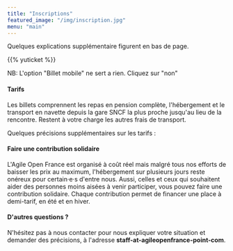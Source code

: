 ```yaml
---
title: "Inscriptions"
featured_image: "/img/inscription.jpg"
menu: "main"
---
```



Quelques explications supplémentaire figurent en bas de page.

{{% yuticket %}}

NB: L'option "Billet mobile" ne sert a rien. Cliquez sur "non"

#### Tarifs

Les billets comprennent les repas en pension complète, l'hébergement et le
transport en navette depuis la gare SNCF la plus proche jusqu'au lieu de la
rencontre. Restent à votre charge les autres frais de transport.

Quelques précisions supplémentaires sur les tarifs :

#### Faire une contribution solidaire

L'Agile Open France est organisé à coût réel mais malgré tous nos efforts de
baisser les prix au maximum, l'hébergement sur plusieurs jours reste onéreux
pour certain·e·s d'entre nous. Aussi, celles et ceux qui souhaitent aider des
personnes moins aisées à venir participer, vous pouvez faire une contribution
solidaire. Chaque contribution permet de financer une place à demi-tarif, en
été et en hiver.

#### D'autres questions ?

N'hésitez pas à nous contacter pour nous expliquer votre situation et demander
des précisions, à l'adresse **staff-at-agileopenfrance-point-com**.
